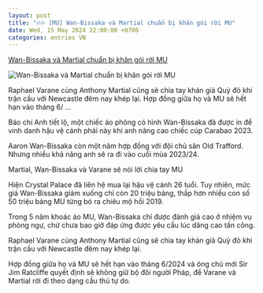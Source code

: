 ```yaml
---
layout: post
title: "🔥🔥 [MU] Wan-Bissaka và Martial chuẩn bị khăn gói rời MU"
date: Wed, 15 May 2024 22:00:00 +0700
categories: entries VN
---
```

[Wan-Bissaka và Martial chuẩn bị khăn gói rời MU](https://vietnamnet.vn/wan-bissaka-va-martial-chuan-bi-khan-goi-roi-mu-2281152.html)

![Wan-Bissaka và Martial chuẩn bị khăn gói rời MU](https://static-images.vnncdn.net/vps_images_publish/000001/000003/2024/5/15/them-2-cau-thu-chuan-bi-khan-goi-roi-mu-2083.jpg?width=0&s=L7jbXwYn22S0vlKc_G0d6w)

Raphael Varane cùng Anthony Martial cũng sẽ chia tay khán giả Quỷ đỏ khi trận cầu với Newcastle đêm nay khép lại. Hợp đồng giữa họ và MU sẽ hết hạn vào tháng 6/ ...

Báo chí Anh tiết lộ, một chiếc áo phông có hình Wan-Bissaka đã được in để vinh danh hậu vệ cánh phải này khi anh nâng cao chiếc cúp Carabao 2023.

Aaron Wan-Bissaka còn một năm hợp đồng với đội chủ sân Old Trafford. Nhưng nhiều khả năng anh sẽ ra đi vào cuối mùa 2023/24.

Martial, Wan-Bissaka và Varane sẽ nói lời chia tay MU

Hiện Crystal Palace đã liên hệ mua lại hậu vệ cánh 26 tuổi. Tuy nhiên, mức giá Wan-Bissaka giảm xuống chỉ còn 20 triệu bảng, thấp hơn nhiều con số 50 triệu bảng MU từng bỏ ra chiêu mộ hồi 2019.

Trong 5 năm khoác áo MU, Wan-Bissaka chỉ được đánh giá cao ở nhiệm vụ phòng ngự, chứ chưa bao giờ đáp ứng được yêu cầu lúc dâng cao tấn công.

Raphael Varane cùng Anthony Martial cũng sẽ chia tay khán giả Quỷ đỏ khi trận cầu với Newcastle đêm nay khép lại.

Hợp đồng giữa họ và MU sẽ hết hạn vào tháng 6/2024 và ông chủ mới Sir Jim Ratcliffe quyết định sẽ không giữ bộ đôi người Pháp, để Varane và Martial rời đi theo dạng cầu thủ tự do.

